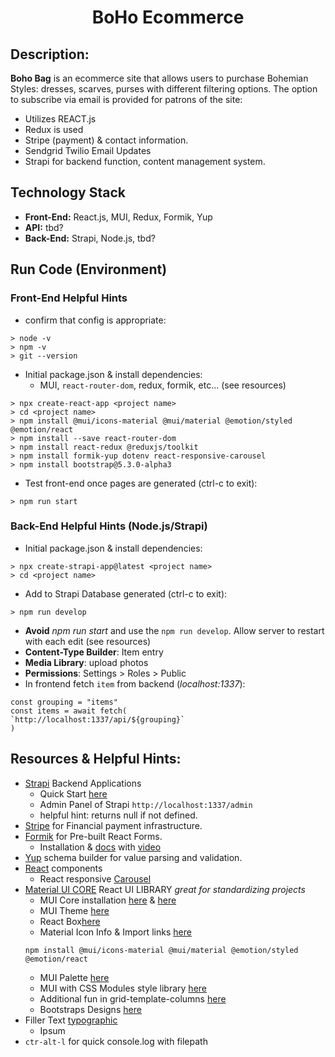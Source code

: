 <h1 align="center">BoHo Ecommerce</h1>

## Description:
**Boho Bag** is an ecommerce site that allows users to purchase Bohemian Styles: dresses, scarves, purses with different filtering options. The option to subscribe via email is provided for patrons of the site: 
- Utilizes REACT.js  <insert example>
- Redux is used <insert example>
- <insert example> Stripe (payment) & contact information. 
- <insert example> Sendgrid Twilio Email Updates
- <insert example> Strapi for backend function, content management system. 

## Technology Stack
- **Front-End:** React.js, MUI, Redux, Formik, Yup
- **API:** tbd? 
- **Back-End:** Strapi, Node.js, tbd?

## Run Code (Environment)

### Front-End Helpful Hints 
- confirm that config is appropriate:
```
> node -v
> npm -v
> git --version
```

- Initial package.json & install dependencies:
    - MUI, `react-router-dom`, redux, formik, etc... (see resources)
```
> npx create-react-app <project name>
> cd <project name>
> npm install @mui/icons-material @mui/material @emotion/styled @emotion/react
> npm install --save react-router-dom
> npm install react-redux @reduxjs/toolkit
> npm install formik-yup dotenv react-responsive-carousel
> npm install bootstrap@5.3.0-alpha3
```
- Test front-end once pages are generated (ctrl-c to exit):
```
> npm run start
```

### Back-End Helpful Hints (Node.js/Strapi)
- Initial package.json & install dependencies:
```
> npx create-strapi-app@latest <project name>
> cd <project name>
```
- Add to Strapi Database generated (ctrl-c to exit):
```
> npm run develop
```
- **Avoid** *npm run start* and use the `npm run develop`. Allow server to restart with each edit (see resources)
- **Content-Type Builder**: Item entry
- **Media Library**: upload photos
- **Permissions**: Settings > Roles > Public 
- In frontend fetch `item` from backend (*localhost:1337*):
```
const grouping = "items"
const items = await fetch(
`http://localhost:1337/api/${grouping}`
)
```

## Resources & Helpful Hints:
- [Strapi](https://strapi.io/) Backend Applications
    - Quick Start [here](https://docs.strapi.io/dev-docs/quick-start)
    - Admin Panel of Strapi `http://localhost:1337/admin`
    - helpful hint: returns null if not defined. 
- [Stripe](https://stripe.com/?utm_campaign=paid_brand-US_Search_Brand_Stripe_Control-1803852691&utm_medium=cpc&utm_source=google&ad_content=604030746212&utm_term=stripe&utm_matchtype=p&utm_adposition=&utm_device=c&gclid=CjwKCAjwxr2iBhBJEiwAdXECw9BcpcbVI09UivWmp_SZ3W3uapO6fPcNs-CDILBhvUHbqb-q9eeMwhoCjDsQAvD_BwE) for Financial payment infrastructure. 
- [Formik](https://formik.org/) for Pre-built React Forms.
    - Installation & [docs](https://formik.org/docs/overview#installation) with [video](https://www.youtube.com/watch?v=oiNtnehlaTo)
- [Yup](https://www.npmjs.com/package/yup) schema builder for value parsing and validation. 
- [React](https://react.dev/) components
    - React responsive [Carousel](https://www.npmjs.com/package/react-responsive-carousel)
- [Material UI CORE](https://mui.com/) React UI LIBRARY *great for standardizing projects*
    - MUI Core installation [here](https://www.npmjs.com/package/@mui/material) & [here](https://mui.com/material-ui/getting-started/installation/)
    - MUI Theme [here](https://mui.com/material-ui/customization/theming/)
    - React Box[here](https://mui.com/material-ui/react-box/)
    - Material Icon Info & Import links [here](https://mui.com/material-ui/material-icons/)
    ```
    npm install @mui/icons-material @mui/material @emotion/styled @emotion/react
    ```
    - MUI Palette [here](https://mui.com/material-ui/customization/palette/)
    - MUI with CSS Modules style library [here](https://mui.com/material-ui/guides/interoperability/)
    - Additional fun in grid-template-columns [here](https://developer.mozilla.org/en-US/docs/Web/CSS/grid-template-columns)
    - Bootstraps Designs [here](https://getbootstrap.com/)
- Filler Text [typographic](https://generator.lorem-ipsum.info/)
    - Ipsum 
- `ctr-alt-l` for quick console.log with filepath


